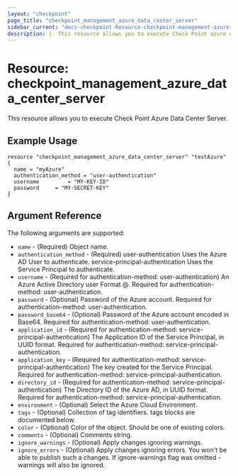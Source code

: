 ```yaml
---
layout: "checkpoint"
page_title: "checkpoint_management_azure_data_center_server"
sidebar_current: "docs-checkpoint-Resource-checkpoint-management-azure-data-center-server"
description: |- This resource allows you to execute Check Point azure data center server.
---
```


# Resource: checkpoint_management_azure_data_center_server

This resource allows you to execute Check Point Azure Data Center Server.

## Example Usage

```hcl
resource "checkpoint_management_azure_data_center_server" "testAzure" {
  name = "myAzure"
  authentication_method = "user-authentication"
  username         = "MY-KEY-ID"
  password     = "MY-SECRET-KEY"
}
```

## Argument Reference

The following arguments are supported:

* `name` - (Required) Object name.
* `authentication_method` - (Required) user-authentication Uses the Azure AD User to authenticate. service-principal-authentication Uses the Service Principal to authenticate.
* `username` - (Required for authentication-method: user-authentication) An Azure Active Directory user Format <username>@<domain>. Required for authentication-method: user-authentication.
* `password` - (Optional)  Password of the Azure account. Required for authentication-method: user-authentication.
* `password_base64` - (Optional) Password of the Azure account encoded in Base64. Required for authentication-method: user-authentication.
* `application_id` - (Required for authentication-method: service-principal-authentication) The Application ID of the Service Principal, in UUID format. Required for authentication-method: service-principal-authentication.
* `application_key` - (Required for authentication-method: service-principal-authentication) The key created for the Service Principal. Required for authentication-method: service-principal-authentication.
* `directory_id` - (Required for authentication-method: service-principal-authentication) The Directory ID of the Azure AD, in UUID format. Required for authentication-method: service-principal-authentication.
* `environment` - (Optional) Select the Azure Cloud Environment.
* `tags` - (Optional) Collection of tag identifiers. tags blocks are documented below.
* `color` - (Optional) Color of the object. Should be one of existing colors.
* `comments` - (Optional) Comments string.
* `ignore_warnings` - (Optional) Apply changes ignoring warnings.
* `ignore_errors` - (Optional) Apply changes ignoring errors. You won't be able to publish such a changes. If ignore-warnings flag was omitted - warnings will also be ignored.
